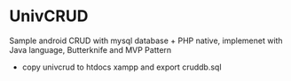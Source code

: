 # UnivCRUD
Sample android CRUD with mysql database + PHP native, implemenet with Java language, Butterknife and MVP Pattern

- copy univcrud to htdocs xampp and export cruddb.sql
